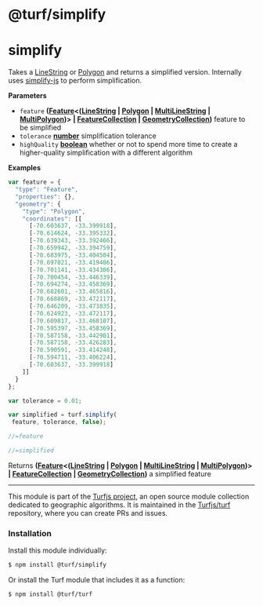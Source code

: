 # @turf/simplify

# simplify

Takes a [LineString](http://geojson.org/geojson-spec.html#linestring) or [Polygon](http://geojson.org/geojson-spec.html#polygon) and returns a simplified version. Internally uses [simplify-js](http://mourner.github.io/simplify-js/) to perform simplification.

**Parameters**

-   `feature` **([Feature](http://geojson.org/geojson-spec.html#feature-objects)&lt;([LineString](http://geojson.org/geojson-spec.html#linestring) \| [Polygon](http://geojson.org/geojson-spec.html#polygon) \| [MultiLineString](http://geojson.org/geojson-spec.html#multilinestring) \| [MultiPolygon](http://geojson.org/geojson-spec.html#multipolygon))> | [FeatureCollection](http://geojson.org/geojson-spec.html#feature-collection-objects) \| [GeometryCollection](http://geojson.org/geojson-spec.html#geometrycollection))** feature to be simplified
-   `tolerance` **[number](https://developer.mozilla.org/en-US/docs/Web/JavaScript/Reference/Global_Objects/Number)** simplification tolerance
-   `highQuality` **[boolean](https://developer.mozilla.org/en-US/docs/Web/JavaScript/Reference/Global_Objects/Boolean)** whether or not to spend more time to create
    a higher-quality simplification with a different algorithm

**Examples**

```javascript
var feature = {
  "type": "Feature",
  "properties": {},
  "geometry": {
    "type": "Polygon",
    "coordinates": [[
      [-70.603637, -33.399918],
      [-70.614624, -33.395332],
      [-70.639343, -33.392466],
      [-70.659942, -33.394759],
      [-70.683975, -33.404504],
      [-70.697021, -33.419406],
      [-70.701141, -33.434306],
      [-70.700454, -33.446339],
      [-70.694274, -33.458369],
      [-70.682601, -33.465816],
      [-70.668869, -33.472117],
      [-70.646209, -33.473835],
      [-70.624923, -33.472117],
      [-70.609817, -33.468107],
      [-70.595397, -33.458369],
      [-70.587158, -33.442901],
      [-70.587158, -33.426283],
      [-70.590591, -33.414248],
      [-70.594711, -33.406224],
      [-70.603637, -33.399918]
    ]]
  }
};

var tolerance = 0.01;

var simplified = turf.simplify(
 feature, tolerance, false);

//=feature

//=simplified
```

Returns **([Feature](http://geojson.org/geojson-spec.html#feature-objects)&lt;([LineString](http://geojson.org/geojson-spec.html#linestring) \| [Polygon](http://geojson.org/geojson-spec.html#polygon) \| [MultiLineString](http://geojson.org/geojson-spec.html#multilinestring) \| [MultiPolygon](http://geojson.org/geojson-spec.html#multipolygon))> | [FeatureCollection](http://geojson.org/geojson-spec.html#feature-collection-objects) \| [GeometryCollection](http://geojson.org/geojson-spec.html#geometrycollection))** a simplified feature

<!-- This file is automatically generated. Please don't edit it directly:
if you find an error, edit the source file (likely index.js), and re-run
./scripts/generate-readmes in the turf project. -->

---

This module is part of the [Turfjs project](http://turfjs.org/), an open source
module collection dedicated to geographic algorithms. It is maintained in the
[Turfjs/turf](https://github.com/Turfjs/turf) repository, where you can create
PRs and issues.

### Installation

Install this module individually:

```sh
$ npm install @turf/simplify
```

Or install the Turf module that includes it as a function:

```sh
$ npm install @turf/turf
```
